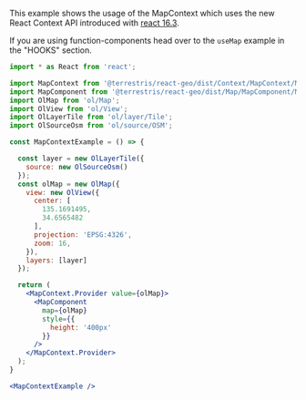 This example shows the usage of the MapContext which uses the new React Context API introduced
with [react 16.3](https://reactjs.org/docs/context.html).

If you are using function-components head over to the `useMap` example in the "HOOKS" section.

```jsx
import * as React from 'react';

import MapContext from '@terrestris/react-geo/dist/Context/MapContext/MapContext';
import MapComponent from '@terrestris/react-geo/dist/Map/MapComponent/MapComponent';
import OlMap from 'ol/Map';
import OlView from 'ol/View';
import OlLayerTile from 'ol/layer/Tile';
import OlSourceOsm from 'ol/source/OSM';

const MapContextExample = () => {

  const layer = new OlLayerTile({
    source: new OlSourceOsm()
  });
  const olMap = new OlMap({
    view: new OlView({
      center: [
        135.1691495,
        34.6565482
      ],
      projection: 'EPSG:4326',
      zoom: 16,
    }),
    layers: [layer]
  });

  return (
    <MapContext.Provider value={olMap}>
      <MapComponent
        map={olMap}
        style={{
          height: '400px'
        }}
      />
    </MapContext.Provider>
  );
}

<MapContextExample />
```
